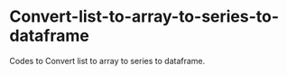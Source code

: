 # Convert-list-to-array-to-series-to-dataframe
Codes to Convert list to array to series to dataframe.
